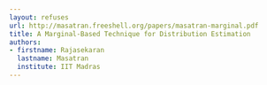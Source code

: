 ```yaml
---
layout: refuses
url: http://masatran.freeshell.org/papers/masatran-marginal.pdf
title: A Marginal-Based Technique for Distribution Estimation
authors:
- firstname: Rajasekaran
  lastname: Masatran
  institute: IIT Madras
---
```

